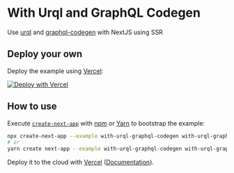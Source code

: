 # With Urql and GraphQL Codegen

Use [urql](https://github.com/FormidableLabs/urql) and [graphql-codegen](https://graphql-code-generator.com/) with NextJS using SSR

## Deploy your own

Deploy the example using [Vercel](https://vercel.com/now):

[![Deploy with Vercel](https://vercel.com/button)](https://vercel.com/import/project?template=https://github.com/vercel/next.js/tree/canary/examples/with-urql-graphql-codegen)

## How to use

Execute [`create-next-app`](https://github.com/vercel/next.js/tree/canary/packages/create-next-app) with [npm](https://docs.npmjs.com/cli/init) or [Yarn](https://yarnpkg.com/lang/en/docs/cli/create/) to bootstrap the example:

```bash
npx create-next-app --example with-urql-graphql-codegen with-urql-graphql-codegen-app
# or
yarn create next-app --example with-urql-graphql-codegen with-urql-graphql-codegen-app
```

Deploy it to the cloud with [Vercel](https://vercel.com/import?filter=next.js&utm_source=github&utm_medium=readme&utm_campaign=next-example) ([Documentation](https://nextjs.org/docs/deployment)).
